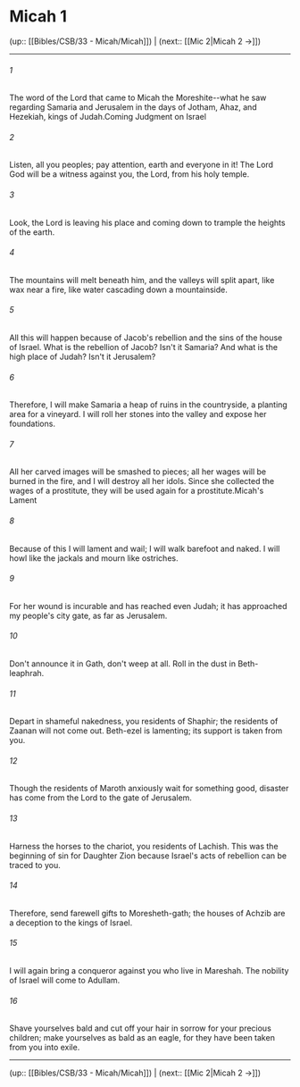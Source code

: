 # Micah 1

(up:: [[Bibles/CSB/33 - Micah/Micah]]) | (next:: [[Mic 2|Micah 2 →]])

***


###### 1 
The word of the Lord that came to Micah the Moreshite--what he saw regarding Samaria and Jerusalem in the days of Jotham, Ahaz, and Hezekiah, kings of Judah.Coming Judgment on Israel 

###### 2 
Listen, all you peoples; pay attention, earth and everyone in it! The Lord God will be a witness against you, the Lord, from his holy temple. 

###### 3 
Look, the Lord is leaving his place and coming down to trample the heights of the earth. 

###### 4 
The mountains will melt beneath him, and the valleys will split apart, like wax near a fire, like water cascading down a mountainside. 

###### 5 
All this will happen because of Jacob's rebellion and the sins of the house of Israel. What is the rebellion of Jacob? Isn't it Samaria? And what is the high place of Judah? Isn't it Jerusalem? 

###### 6 
Therefore, I will make Samaria a heap of ruins in the countryside, a planting area for a vineyard. I will roll her stones into the valley and expose her foundations. 

###### 7 
All her carved images will be smashed to pieces; all her wages will be burned in the fire, and I will destroy all her idols. Since she collected the wages of a prostitute, they will be used again for a prostitute.Micah's Lament 

###### 8 
Because of this I will lament and wail; I will walk barefoot and naked. I will howl like the jackals and mourn like ostriches. 

###### 9 
For her wound is incurable and has reached even Judah; it has approached my people's city gate, as far as Jerusalem. 

###### 10 
Don't announce it in Gath, don't weep at all. Roll in the dust in Beth-leaphrah. 

###### 11 
Depart in shameful nakedness, you residents of Shaphir; the residents of Zaanan will not come out. Beth-ezel is lamenting; its support is taken from you. 

###### 12 
Though the residents of Maroth anxiously wait for something good, disaster has come from the Lord to the gate of Jerusalem. 

###### 13 
Harness the horses to the chariot, you residents of Lachish. This was the beginning of sin for Daughter Zion because Israel's acts of rebellion can be traced to you. 

###### 14 
Therefore, send farewell gifts to Moresheth-gath; the houses of Achzib are a deception to the kings of Israel. 

###### 15 
I will again bring a conqueror against you who live in Mareshah. The nobility of Israel will come to Adullam. 

###### 16 
Shave yourselves bald and cut off your hair in sorrow for your precious children; make yourselves as bald as an eagle, for they have been taken from you into exile.

***

(up:: [[Bibles/CSB/33 - Micah/Micah]]) | (next:: [[Mic 2|Micah 2 →]])
